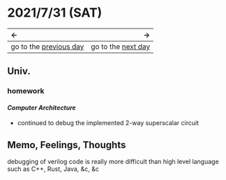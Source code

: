 # 2021/7/31 (SAT)
|←|→|
|:---|---:|
go to the [previous day](./30th.md) | go to the [next day](../August/1st.md)

## Univ.
### homework
#### *Computer Architecture*
- continued to debug the implemented 2-way superscalar circuit

## Memo, Feelings, Thoughts
debugging of verilog code is really more difficult than high level language such as C++, Rust, Java, &c, &c
